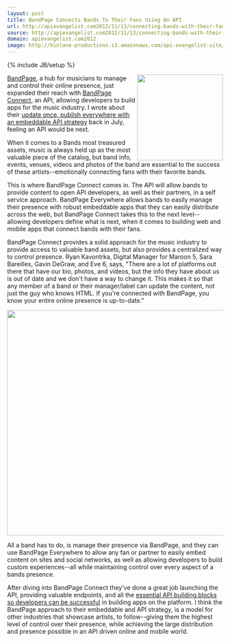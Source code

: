 ```yaml
---
layout: post
title: BandPage Connects Bands To Their Fans Using An API
url: http://apievangelist.com2012/11/13/connecting-bands-with-their-fans-everywhere-using-an-api/
source: http://apievangelist.com2012/11/13/connecting-bands-with-their-fans-everywhere-using-an-api/
domain: apievangelist.com2012
image: http://kinlane-productions.s3.amazonaws.com/api-evangelist-site/blog/BandPage-Connect-Logo.png
---
```

{% include JB/setup %}<p>
     <a href="https://developers.bandpage.com/home"><img src="https://s3.amazonaws.com/kinlane-productions/api-evangelist/bandpage/BandPage-Connect-Logo.png"  width="200" align="right" /></a>
</p>
<p>
     <a href="http://www.bandpage.com/">BandPage</a>, a hub for musicians to manage and control their online presence, just expanded their reach with <a href="https://developers.bandpage.com/home">BandPage Connect</a>, an API, allowing developers to build apps for the music industry. I wrote about their <a title="update once, publish everywhere with an embeddable API strategy" href="http://apievangelist.com/2012/07/25/update-once,-publish-everywhere-with-the-right-embeddable-api-strategy/">update once, publish everywhere with an embeddable API strategy</a> back in July, feeling an API would be next.
</p>
<p>
     When it comes to a Bands most treasured assets, music is always held up as the most valuable piece of the catalog, but band info, events, venues, videos and photos of the band are essential to the success of these artists--emotionally connecting fans with their favorite bands.
</p>
<p>
     This is where BandPage Connect comes in. The API will allow bands to provide content to open API developers, as well as their partners, in a self service approach. BandPage Everywhere allows bands to easily manage their presence with robust embeddable apps that they can easily distribute across the web, but BandPage Connect takes this to the next level--allowing developers define what is next, when it comes to building web and mobile apps that connect bands with their fans.
</p>
<p>
     BandPage Connect provides a solid approach for the music industry to provide access to valuable band assets, but also provides a centralized way to control presence. Ryan Kavontrka, Digital Manager for Maroon 5, Sara Bareilles, Gavin DeGraw, and Eve 6, says, "There are a lot of platforms out there that have our bio, photos, and videos, but the info they have about us is out of date and we don't have a way to change it. This makes it so that any member of a band or their manager/label can update the content, not just the guy who knows HTML. If you're connected with BandPage, you know your entire online presence is up-to-date."
</p>
<p>
     <a href="https://developers.bandpage.com/home"><img src="https://s3.amazonaws.com/kinlane-productions/api-evangelist/bandpage/BandPage-Developer-Portal.png"  width="525" /></a>
</p>
<p>
     All a band has to do, is manage their presence via BandPage, and they can use BandPage Everywhere to allow any fan or partner to easily embed content on sites and social networks, as well as allowing developers to build custom experiences--all while maintaining control over every aspect of a bands presence.
</p>
<p>
     After diving into BandPage Connect they’ve done a great job launching the API, providing valuable endpoints, and all the <a href="/the_building_blocks_of_a_successful_api.php">essential API building blocks so developers can be successful</a> in building apps on the platform. I think the BandPage approach to their embeddable and API strategy, is a model for other industries that showcase artists, to follow--giving them the highest level of control over their presence, while achieving the large distribution and presence possible in an API driven online and mobile world.
</p>
